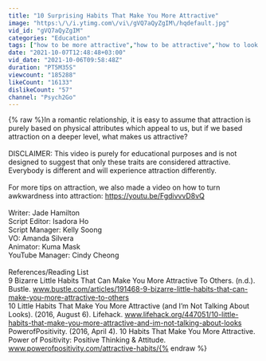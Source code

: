 ```yaml
---
title: "10 Surprising Habits That Make You More Attractive"
image: "https:\/\/i.ytimg.com\/vi\/gVQ7aQyZgIM\/hqdefault.jpg"
vid_id: "gVQ7aQyZgIM"
categories: "Education"
tags: ["how to be more attractive","how to be attractive","how to look more attractive"]
date: "2021-10-07T12:48:48+03:00"
vid_date: "2021-10-06T09:58:48Z"
duration: "PT5M35S"
viewcount: "185288"
likeCount: "16133"
dislikeCount: "57"
channel: "Psych2Go"
---
```

{% raw %}In a romantic relationship, it is easy to assume that attraction is purely based on physical attributes which appeal to us, but if we based attraction on a deeper level, what makes us attractive?<br /><br />DISCLAIMER: This video is purely for educational purposes and is not designed to suggest that only these traits are considered attractive. Everybody is different and will experience attraction differently. <br /><br />For more tips on attraction, we also made a video on how to turn awkwardness into attraction: <a rel="nofollow" target="blank" href="https://youtu.be/FgdivvvD8vQ">https://youtu.be/FgdivvvD8vQ</a> <br /><br />Writer: Jade Hamilton<br />Script Editor: Isadora Ho <br />Script Manager: Kelly Soong <br />VO: Amanda Silvera<br />Animator: Kuma Mask<br />YouTube Manager: Cindy Cheong <br /><br />References/Reading List<br />‌9 Bizarre Little Habits That Can Make You More Attractive To Others. (n.d.). Bustle. www.bustle.com/articles/191468-9-bizarre-little-habits-that-can-make-you-more-attractive-to-others<br />10 Little Habits That Make You More Attractive (and I’m Not Talking About Looks). (2016, August 6). Lifehack. www.lifehack.org/447051/10-little-habits-that-make-you-more-attractive-and-im-not-talking-about-looks<br />‌PowerofPositivity. (2016, April 4). 10 Habits That Make You More Attractive. Power of Positivity: Positive Thinking &amp; Attitude. www.powerofpositivity.com/attractive-habits/{% endraw %}

